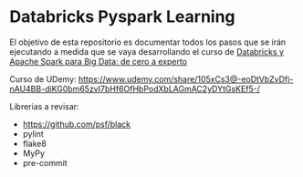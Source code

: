 # Databricks Pyspark Learning

El objetivo de esta repositorio es documentar todos los pasos que se irán ejecutando a medida que se vaya desarrollando el curso de [Databricks y Apache Spark para Big Data: de cero a experto](https://www.udemy.com/share/105xCs3@-eoDtVbZvDfj-nAU4BB-diKG0bm65zvI7bHf6OfHbPodXbLAGmAC2yDYtGsKEf5-/)


Curso de UDemy: https://www.udemy.com/share/105xCs3@-eoDtVbZvDfj-nAU4BB-diKG0bm65zvI7bHf6OfHbPodXbLAGmAC2yDYtGsKEf5-/

Librerias a revisar:
- https://github.com/psf/black
- pylint
- flake8
- MyPy
- pre-commit
